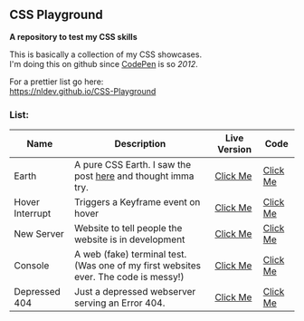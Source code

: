 <link rel="shortcut icon" type="image/x-icon" href="https://nulldev.org/img/nl.png" />

## CSS Playground

**A repository to test my CSS skills**

This is basically a collection of my CSS showcases. <br>
I'm doing this on github since <a target="_blank" href="https://codepen.io">CodePen</a> is so *2012*.

For a prettier list go here: <br>
<a target="_blank" href="https://nldev.github.io/CSS-Playground">https://nldev.github.io/CSS-Playground</a>

### List:

| Name | Description | Live Version | Code |
|----------|-----------------|------------------|----------|
| Earth | A pure CSS Earth. I saw the post <a target="_blank" href="https://www.facebook.com/ProgrammersCreateLife/photos/a.241809332534619.55240.241806149201604/1458446667537540/?type=3&theater">here</a> and thought imma try. | <a target="_blank" href="https://nldev.github.io/CSS-Playground/earth/">Click Me</a> | <a target="_blank" href="https://github.com/NLDev/CSS-Playground/tree/master/earth">Click Me</a> |
| Hover Interrupt | Triggers a Keyframe event on hover | <a target="_blank" href="https://nldev.github.io/CSS-Playground/hover_interrupt/">Click Me</a> | <a target="_blank" href="https://github.com/NLDev/CSS-Playground/tree/master/hover_interrupt">Click Me</a> |
| New Server | Website to tell people the website is in development | <a target="_blank" href="https://nldev.github.io/CSS-Playground/new_server/">Click Me</a> | <a target="_blank" href="https://github.com/NLDev/CSS-Playground/tree/master/new_server">Click Me</a> |
| Console | A web (fake) terminal test. (Was one of my first websites ever. The code is messy!) | <a target="_blank" href="https://nldev.github.io/CSS-Playground/console/">Click Me</a> | <a target="_blank" href="https://github.com/NLDev/CSS-Playground/tree/master/console">Click Me</a> |
| Depressed 404 | Just a depressed webserver serving an Error 404. | <a target="_blank" href="https://nldev.github.io/CSS-Playground/depressed_404/">Click Me</a> | <a target="_blank" href="https://github.com/NLDev/CSS-Playground/tree/master/depressed_404">Click Me</a> |
